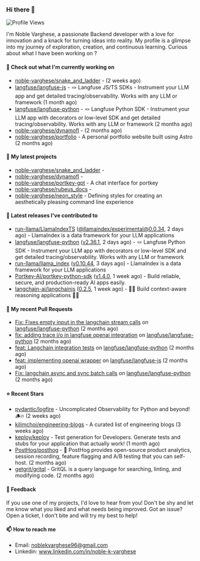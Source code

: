 ### Hi there 👋
![Profile Views](https://komarev.com/ghpvc/?username=noble-varghese&label=PROFILE+VIEWS)

I'm Noble Varghese, a passionate Backend developer with a love for innovation and a knack for turning ideas into reality. My profile is a glimpse into my journey of exploration, creation, and continuous learning. Curious about what I have been working on ?


#### 👷 Check out what I'm currently working on

- [noble-varghese/snake_and_ladder](https://github.com/noble-varghese/snake_and_ladder) -  (2 weeks ago)
- [langfuse/langfuse-js](https://github.com/langfuse/langfuse-js) - 🪢 Langfuse JS/TS SDKs - Instrument your LLM app and get detailed tracing/observability. Works with any LLM or framework (1 month ago)
- [langfuse/langfuse-python](https://github.com/langfuse/langfuse-python) - 🪢 Langfuse Python SDK - Instrument your LLM app with decorators or low-level SDK and get detailed tracing/observability. Works with any LLM or framework (2 months ago)
- [noble-varghese/dynamofl](https://github.com/noble-varghese/dynamofl) -  (2 months ago)
- [noble-varghese/portfolio](https://github.com/noble-varghese/portfolio) - A personal portfolio website built using Astro (2 months ago)

#### 🌱 My latest projects

- [noble-varghese/snake_and_ladder](https://github.com/noble-varghese/snake_and_ladder) - 
- [noble-varghese/dynamofl](https://github.com/noble-varghese/dynamofl) - 
- [noble-varghese/portkey-gpt](https://github.com/noble-varghese/portkey-gpt) - A chat interface for portkey
- [noble-varghese/rubeus_docs](https://github.com/noble-varghese/rubeus_docs) - 
- [noble-varghese/neon_style](https://github.com/noble-varghese/neon_style) - Defining styles for creating an aesthetically pleasing command line experience

#### 🔭 Latest releases I've contributed to

- [run-llama/LlamaIndexTS](https://github.com/run-llama/LlamaIndexTS) ([@llamaindex/experimental@0.0.34](https://github.com/run-llama/LlamaIndexTS/releases/tag/%40llamaindex/experimental%400.0.34), 2 days ago) - LlamaIndex is a data framework for your LLM applications
- [langfuse/langfuse-python](https://github.com/langfuse/langfuse-python) ([v2.36.1](https://github.com/langfuse/langfuse-python/releases/tag/v2.36.1), 2 days ago) - 🪢 Langfuse Python SDK - Instrument your LLM app with decorators or low-level SDK and get detailed tracing/observability. Works with any LLM or framework
- [run-llama/llama_index](https://github.com/run-llama/llama_index) ([v0.10.44](https://github.com/run-llama/llama_index/releases/tag/v0.10.44), 3 days ago) - LlamaIndex is a data framework for your LLM applications
- [Portkey-AI/portkey-python-sdk](https://github.com/Portkey-AI/portkey-python-sdk) ([v1.4.0](https://github.com/Portkey-AI/portkey-python-sdk/releases/tag/v1.4.0), 1 week ago) - Build reliable, secure, and production-ready AI apps easily.
- [langchain-ai/langchainjs](https://github.com/langchain-ai/langchainjs) ([0.2.5](https://github.com/langchain-ai/langchainjs/releases/tag/0.2.5), 1 week ago) - 🦜🔗 Build context-aware reasoning applications 🦜🔗

#### 🔨 My recent Pull Requests

- [Fix: Fixes empty input in the langchain stream calls](https://github.com/langfuse/langfuse-python/pull/538) on [langfuse/langfuse-python](https://github.com/langfuse/langfuse-python) (2 months ago)
- [fix: adding trace i/o in langfuse openai integration](https://github.com/langfuse/langfuse-python/pull/532) on [langfuse/langfuse-python](https://github.com/langfuse/langfuse-python) (2 months ago)
- [feat: Langchain integration tests](https://github.com/langfuse/langfuse-python/pull/527) on [langfuse/langfuse-python](https://github.com/langfuse/langfuse-python) (2 months ago)
- [feat: implementing openai wrapper](https://github.com/langfuse/langfuse-js/pull/114) on [langfuse/langfuse-js](https://github.com/langfuse/langfuse-js) (2 months ago)
- [Fix: langchain async and sync batch calls](https://github.com/langfuse/langfuse-python/pull/518) on [langfuse/langfuse-python](https://github.com/langfuse/langfuse-python) (2 months ago)


#### ⭐ Recent Stars

- [pydantic/logfire](https://github.com/pydantic/logfire) - Uncomplicated Observability for Python and beyond! 🪵🔥 (2 weeks ago)
- [kilimchoi/engineering-blogs](https://github.com/kilimchoi/engineering-blogs) - A curated list of engineering blogs (3 weeks ago)
- [keploy/keploy](https://github.com/keploy/keploy) - Test generation for Developers. Generate tests and stubs for your application that actually work! (1 month ago)
- [PostHog/posthog](https://github.com/PostHog/posthog) - 🦔 PostHog provides open-source product analytics, session recording, feature flagging and A/B testing that you can self-host. (2 months ago)
- [getgrit/gritql](https://github.com/getgrit/gritql) - GritQL is a query language for searching, linting, and modifying code. (2 months ago)

#### 💬 Feedback

If you use one of my projects, I'd love to hear from you! Don't be shy and let me know what you liked and what needs being improved. Got an issue? Open a ticket, I don't bite and will try my best to help!

#### 📫 How to reach me

- Email: noblekvarghese96@gmail.com
- Linkedin: www.linkedin.com/in/noble-k-varghese
